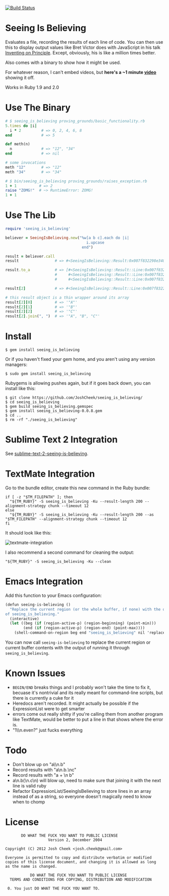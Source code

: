[![Build Status](https://secure.travis-ci.org/JoshCheek/seeing_is_believing.png?branch=master)](http://travis-ci.org/JoshCheek/seeing_is_believing)

Seeing Is Believing
===================

Evaluates a file, recording the results of each line of code.
You can then use this to display output values like Bret Victor does with JavaScript in his talk [Inventing on Principle][inventing_on_principle].
Except, obviously, his is like a million times better.

Also comes with a binary to show how it might be used.

For whatever reason, I can't embed videos, but **here's a ~1 minute [video][video]** showing it off.

Works in Ruby 1.9 and 2.0

Use The Binary
==============

```ruby
# $ seeing_is_believing proving_grounds/basic_functionality.rb
5.times do |i|
  i * 2         # => 0, 2, 4, 6, 8
end             # => 5

def meth(n)
  n             # => "12", "34"
end             # => nil

# some invocations
meth "12"       # => "12"
meth "34"       # => "34"
```

```ruby
# $ bin/seeing_is_believing proving_grounds/raises_exception.rb
1 + 1          # => 2
raise "ZOMG!"  # ~> RuntimeError: ZOMG!
1 + 1
```

Use The Lib
===========

```ruby
require 'seeing_is_believing'

believer = SeeingIsBelieving.new("%w[a b c].each do |i|
                                    i.upcase
                                  end")

result = believer.call
result                # => #<SeeingIsBelieving::Result:0x007f832298e340 @max_line_number=3, @min_line_number=1, @results={2=>#<SeeingIsBelieving::Result::Line:0x007f832298df30 @array=["\"A\"", "\"B\"", "\"C\""]>, 3=>#<SeeingIsBelieving::Result::Line:0x007f832298db98 @array=["[\"a\", \"b\", \"c\"]"]>}, @stdout="", @stderr="">

result.to_a           # => [#<SeeingIsBelieving::Result::Line:0x007f832299adc0 @array=[]>,
                      #     #<SeeingIsBelieving::Result::Line:0x007f832298df30 @array=['"A"', '"B"', '"C"']>,
                      #     #<SeeingIsBelieving::Result::Line:0x007f832298db98 @array=['["a", "b", "c"]']>]

result[2]             # => #<SeeingIsBelieving::Result::Line:0x007f832298df30 @array=['"A"', '"B"', '"C"']>

# this result object is a thin wrapper around its array
result[2][0]          # => '"A"'
result[2][1]          # => '"B"'
result[2][2]          # => '"C"'
result[2].join(", ")  # => '"A", "B", "C"'
```

Install
=======


    $ gem install seeing_is_believing

Or if you haven't fixed your gem home, and you aren't using any version managers:

    $ sudo gem install seeing_is_believing

Rubygems is allowing pushes again, but if it goes back down, you can install like this:

    $ git clone https://github.com/JoshCheek/seeing_is_believing/
    $ cd seeing_is_believing
    $ gem build seeing_is_believing.gemspec
    $ gem install seeing_is_believing-0.0.8.gem
    $ cd ..
    $ rm -rf "./seeing_is_believing"

Sublime Text 2 Integration
==========================

See [sublime-text-2-seeing-is-believing](https://github.com/JoshCheek/sublime-text-2-seeing-is-believing).


TextMate Integration
====================

Go to the bundle editor, create this new command in the Ruby bundle:

```shell
if [ -z "$TM_FILEPATH" ]; then
  "${TM_RUBY}" -S seeing_is_believing -Ku --result-length 200 --alignment-strategy chunk --timeout 12
else
  "${TM_RUBY}" -S seeing_is_believing -Ku --result-length 200 --as "$TM_FILEPATH" --alignment-strategy chunk --timeout 12
fi
```

It should look like this:

![textmate-integration][textmate-integration]

I also recommend a second command for cleaning the output:

```shell
"${TM_RUBY}" -S seeing_is_believing -Ku --clean
```

Emacs Integration
=================

Add this function to your Emacs configuration:

~~~~ scheme
(defun seeing-is-believing ()
  "Replace the current region (or the whole buffer, if none) with the output
of seeing_is_believing."
  (interactive)
  (let ((beg (if (region-active-p) (region-beginning) (point-min)))
        (end (if (region-active-p) (region-end) (point-max))))
    (shell-command-on-region beg end "seeing_is_believing" nil 'replace)))
~~~~

You can now call `seeing-is-believing` to replace the current region
or current buffer contents with the output of running it through
`seeing_is_believing`.

Known Issues
============

* `BEGIN/END` breaks things and I probably won't take the time to fix it, becuase it's nontrivial and its really meant for command-line scripts, but there is currently a cuke for it
* Heredocs aren't recorded. It might actually be possible if the ExpressionList were to get smarter
* errors come out really shitty if you're calling them from another program like TextMate, would be better to put a line in that shows where the error is.
* "1\\\n.even?" just fucks everything

Todo
====
* Don't blow up on "a\\\n.b"
* Record results with "a\n.b.\nc"
* Record results with "a + \n b"
* a\n.b(\n.c\n) will blow up, need to make sure that joining it with the next line is valid ruby
* Refactor ExpressionList/SeeingIsBelieving to store lines in an array instead of as a string, so everyone doesn't magically need to know when to chomp

License
=======

           DO WHAT THE FUCK YOU WANT TO PUBLIC LICENSE
                       Version 2, December 2004

    Copyright (C) 2012 Josh Cheek <josh.cheek@gmail.com>

    Everyone is permitted to copy and distribute verbatim or modified
    copies of this license document, and changing it is allowed as long
    as the name is changed.

               DO WHAT THE FUCK YOU WANT TO PUBLIC LICENSE
      TERMS AND CONDITIONS FOR COPYING, DISTRIBUTION AND MODIFICATION

     0. You just DO WHAT THE FUCK YOU WANT TO.



[inventing_on_principle]: http://vimeo.com/36579366
[textmate-integration]:   https://raw.github.com/JoshCheek/seeing_is_believing/master/textmate-integration.png
[video]:                  http://vimeo.com/58766950

